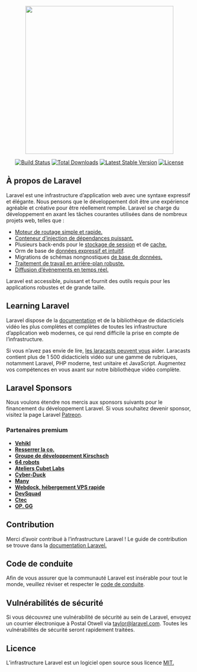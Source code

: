 <p align="center"><a href="https://laravel.com" target="_blank"><img src="https://raw.githubusercontent.com/laravel/art/master/logo-lockup/5%20SVG/2%20CMYK/1%20Full%20Color/laravel-logolockup-cmyk-red.svg" width="400"></a></p>

<p align="center">
<a href="https://travis-ci.org/laravel/framework"><img src="https://travis-ci.org/laravel/framework.svg" alt="Build Status"></a>
<a href="https://packagist.org/packages/laravel/framework"><img src="https://img.shields.io/packagist/dt/laravel/framework" alt="Total Downloads"></a>
<a href="https://packagist.org/packages/laravel/framework"><img src="https://img.shields.io/packagist/v/laravel/framework" alt="Latest Stable Version"></a>
<a href="https://packagist.org/packages/laravel/framework"><img src="https://img.shields.io/packagist/l/laravel/framework" alt="License"></a>
</p>

## <a name="about-laravel"></a>À propos de Laravel

Laravel est une infrastructure d’application web avec une syntaxe expressif et élégante. Nous pensons que le développement doit être une expérience agréable et créative pour être réellement remplie. Laravel se charge du développement en axant les tâches courantes utilisées dans de nombreux projets web, telles que :

- [Moteur de routage simple et rapide.](https://laravel.com/docs/routing)
- [Conteneur d’injection de dépendances puissant.](https://laravel.com/docs/container)
- Plusieurs back-ends pour le [stockage de session](https://laravel.com/docs/session) et de [cache.](https://laravel.com/docs/cache)
- Orm de base de [données expressif et intuitif](https://laravel.com/docs/eloquent).
- Migrations de schémas nongnostiques [de base de données.](https://laravel.com/docs/migrations)
- [Traitement de travail en arrière-plan robuste.](https://laravel.com/docs/queues)
- [Diffusion d’événements en temps réel.](https://laravel.com/docs/broadcasting)

Laravel est accessible, puissant et fournit des outils requis pour les applications robustes et de grande taille.

## <a name="learning-laravel"></a>Learning Laravel

Laravel dispose de la [documentation](https://laravel.com/docs) et de la bibliothèque de didacticiels vidéo les plus complètes et complètes de toutes les infrastructure d’application web modernes, ce qui rend difficile la prise en compte de l’infrastructure.

Si vous n’avez pas envie de lire, [les laracasts peuvent vous](https://laracasts.com) aider. Laracasts contient plus de 1 500 didacticiels vidéo sur une gamme de rubriques, notamment Laravel, PHP moderne, test unitaire et JavaScript. Augmentez vos compétences en vous axant sur notre bibliothèque vidéo complète.

## <a name="laravel-sponsors"></a>Laravel Sponsors

Nous voulons étendre nos mercis aux sponsors suivants pour le financement du développement Laravel. Si vous souhaitez devenir sponsor, visitez la page Laravel [Patreon](https://patreon.com/taylorotwell).

### <a name="premium-partners"></a>Partenaires premium

- **[Vehikl](https://vehikl.com/)**
- **[Resserrer la co.](https://tighten.co)**
- **[Groupe de développement Kirschsch](https://kirschbaumdevelopment.com)**
- **[64 robots](https://64robots.com)**
- **[Ateliers Cubet Labs](https://cubettech.com)**
- **[Cyber-Duck](https://cyber-duck.co.uk)**
- **[Many](https://www.many.co.uk)**
- **[Webdock, hébergement VPS rapide](https://www.webdock.io/en)**
- **[DevSquad](https://devsquad.com)**
- **[Ctec](https://www.curotec.com/)**
- **[OP. GG](https://op.gg)**

## <a name="contributing"></a>Contribution

Merci d’avoir contribué à l’infrastructure Laravel ! Le guide de contribution se trouve dans la [documentation Laravel.](https://laravel.com/docs/contributions)

## <a name="code-of-conduct"></a>Code de conduite

Afin de vous assurer que la communauté Laravel est insérable pour tout le monde, veuillez réviser et respecter le [code de conduite](https://laravel.com/docs/contributions#code-of-conduct).

## <a name="security-vulnerabilities"></a>Vulnérabilités de sécurité

Si vous découvrez une vulnérabilité de sécurité au sein de Laravel, envoyez un courrier électronique à Postal Otwell via [taylor@laravel.com](mailto:taylor@laravel.com). Toutes les vulnérabilités de sécurité seront rapidement traitées.

## <a name="license"></a>Licence

L’infrastructure Laravel est un logiciel open source sous licence [MIT.](https://opensource.org/licenses/MIT)
